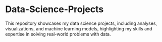 # Data-Science-Projects
This repository showcases my data science projects, including analyses, visualizations, and machine learning models, highlighting my skills and expertise in solving real-world problems with data.
